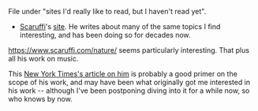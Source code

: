 <!--
.. title: Scaruffi
.. slug: scaruffi
.. date: 2018-12-17 14:22:28 UTC+01:00
.. tags: reading
.. category: 
.. link: 
.. description: 
.. type: text
-->

File under "sites I'd really like to read, but I haven't read yet".

* [Scaruffi](https://en.wikipedia.org/wiki/Piero_Scaruffi)'s [site](https://www.scaruffi.com). He writes about many of the same topics I find interesting, and has been doing so for decades now.

<https://www.scaruffi.com/nature/> seems particularly interesting. That plus all his work on music.

This [New York Times's article on him](https://www.nytimes.com/2006/10/15/arts/15morr.html) is probably a good primer on the scope of his work, and may have been what originally got me interested in his work -- although I've been postponing diving into it for a while now, so who knows by now.
